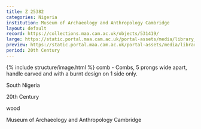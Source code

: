 ```yaml
---
title: Z 25382
categories: Nigeria
institution: Museum of Archaeology and Anthropology Cambridge
layout: default
record: https://collections.maa.cam.ac.uk/objects/531419/
large: https://static.portal.maa.cam.ac.uk/portal-assets/media/library_images/web/671659_Z_25382_001.jpg
preview: https://static.portal.maa.cam.ac.uk/portal-assets/media/library_images/thumbnail/671659_Z_25382_001.jpg
period: 20th Century
---
```

{% include structure/image.html %}
comb - Combs, 5 prongs wide apart, handle carved and with a burnt design on 1 side only.

South Nigeria

20th Century

wood

Museum of Archaeology and Anthropology Cambridge
